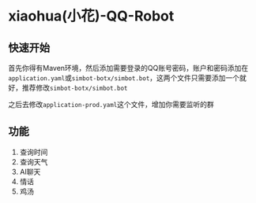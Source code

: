# xiaohua(小花)-QQ-Robot

## 快速开始
首先你得有Maven环境，然后添加需要登录的QQ账号密码，账户和密码添加在`application.yaml`或`simbot-botx/simbot.bot`，这两个文件只需要添加一个就好，推荐修改`simbot-botx/simbot.bot`

之后去修改`application-prod.yaml`这个文件，增加你需要监听的群

## 功能
1. 查询时间
2. 查询天气
3. AI聊天
4. 情话
5. 鸡汤